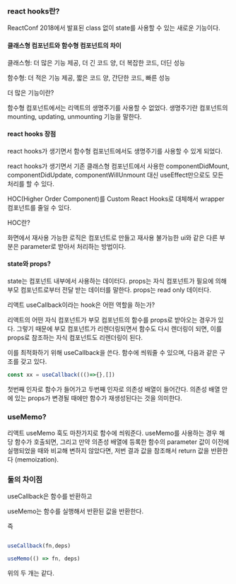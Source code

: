 ### react hooks란?

ReactConf 2018에서 발표된 class 없이 state를 사용할 수 있는 새로운 기능이다.

#### 클래스형 컴포넌트와 함수형 컴포넌트의 차이

클래스형: 더 많은 기능 제공, 더 긴 코드 양, 더 복잡한 코드, 더딘 성능

함수형: 더 적은 기능 제공, 짧은 코드 양, 간단한 코드, 빠른 성능

더 많은 기능이란?

함수형 컴포넌트에서는 리액트의 생명주기를 사용할 수 없었다.
생명주기란 컴포넌트의 mounting, updating, unmounting 기능을 말한다.

#### react hooks 장점

react hooks가 생기면서 함수형 컴포넌트에서도 생명주기를 사용할 수 있게 되었다.

react hooks가 생기면서 기존 클래스형 컴포넌트에서 사용한 componentDidMount, componentDidUpdate, componentWillUnmount 대신 useEffect만으로도 모든 처리를 할 수 있다.

HOC(Higher Order Component)를 Custom React Hooks로 대체해서 wrapper 컴포넌트를 줄일 수 있다.

HOC란?

화면에서 재사용 가능한 로직은 컴포넌트로 만들고 재사용 불가능한 ui와 같은 다른 부분은 parameter로 받아서 처리하는 방법이다.

#### state와 props?

state는 컴포넌트 내부에서 사용하는 데이터다.
props는 자식 컴포넌트가 필요에 의해 부모 컴포넌트로부터 전달 받는 데이터를 말한다.
props는 read only 데이터다.
 

리액트 useCallback이라는 hook은 어떤 역할을 하는가?

리액트의 어떤 자식 컴포넌트가 부모 컴포넌트의 함수를 props로 받아오는 경우가 있다.
그렇기 때문에 부모 컴포넌트가 리렌더링되면서 함수도 다시 렌더링이 되면, 이를 props로 참조하는 자식 컴포넌트도 리렌더링이 된다.

이를 최적화하기 위해 useCallback을 쓴다. 함수에 씌워줄 수 있으며, 다음과 같은 구조를 갖고 있다.

```JavaScript
const xx = useCallback((()=>{},[])
```

첫번째 인자로 함수가 들어가고 두번째 인자로 의존성 배열이 들어간다. 의존성 배열 안에 있는 props가 변경될 때에만 함수가 재생성된다는 것을 의미한다.

### useMemo?

리액트 useMemo 훅도 마찬가지로 함수에 씌워준다.
useMemo를 사용하는 경우 해당 함수가 호출되면, 그리고 만약 의존성 배열에 등록한 함수의 parameter 값이 이전에 실행되었을 때와 비교해 변하지 않았다면, 저번 결과 값을 참조해서 return 값을 반환한다 (memoization).

### 둘의 차이점

useCallback은 함수를 반환하고

useMemo는 함수를 실행해서 반환된 값을 반환한다.

즉

```JavaScript

useCallback(fn,deps)

useMemo(() => fn, deps)
```

위의 두 개는 같다.
